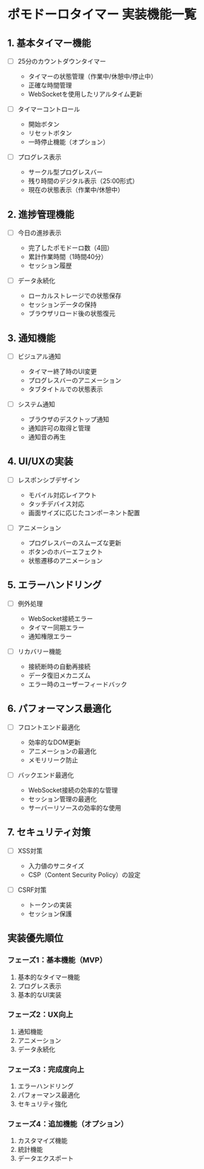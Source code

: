 # ポモドーロタイマー 実装機能一覧

## 1. 基本タイマー機能
- [ ] 25分のカウントダウンタイマー
  - タイマーの状態管理（作業中/休憩中/停止中）
  - 正確な時間管理
  - WebSocketを使用したリアルタイム更新

- [ ] タイマーコントロール
  - 開始ボタン
  - リセットボタン
  - 一時停止機能（オプション）

- [ ] プログレス表示
  - サークル型プログレスバー
  - 残り時間のデジタル表示（25:00形式）
  - 現在の状態表示（作業中/休憩中）

## 2. 進捗管理機能
- [ ] 今日の進捗表示
  - 完了したポモドーロ数（4回）
  - 累計作業時間（1時間40分）
  - セッション履歴

- [ ] データ永続化
  - ローカルストレージでの状態保存
  - セッションデータの保持
  - ブラウザリロード後の状態復元

## 3. 通知機能
- [ ] ビジュアル通知
  - タイマー終了時のUI変更
  - プログレスバーのアニメーション
  - タブタイトルでの状態表示

- [ ] システム通知
  - ブラウザのデスクトップ通知
  - 通知許可の取得と管理
  - 通知音の再生

## 4. UI/UXの実装
- [ ] レスポンシブデザイン
  - モバイル対応レイアウト
  - タッチデバイス対応
  - 画面サイズに応じたコンポーネント配置

- [ ] アニメーション
  - プログレスバーのスムーズな更新
  - ボタンのホバーエフェクト
  - 状態遷移のアニメーション

## 5. エラーハンドリング
- [ ] 例外処理
  - WebSocket接続エラー
  - タイマー同期エラー
  - 通知権限エラー

- [ ] リカバリー機能
  - 接続断時の自動再接続
  - データ復旧メカニズム
  - エラー時のユーザーフィードバック

## 6. パフォーマンス最適化
- [ ] フロントエンド最適化
  - 効率的なDOM更新
  - アニメーションの最適化
  - メモリリーク防止

- [ ] バックエンド最適化
  - WebSocket接続の効率的な管理
  - セッション管理の最適化
  - サーバーリソースの効率的な使用

## 7. セキュリティ対策
- [ ] XSS対策
  - 入力値のサニタイズ
  - CSP（Content Security Policy）の設定

- [ ] CSRF対策
  - トークンの実装
  - セッション保護

## 実装優先順位

### フェーズ1：基本機能（MVP）
1. 基本的なタイマー機能
2. プログレス表示
3. 基本的なUI実装

### フェーズ2：UX向上
1. 通知機能
2. アニメーション
3. データ永続化

### フェーズ3：完成度向上
1. エラーハンドリング
2. パフォーマンス最適化
3. セキュリティ強化

### フェーズ4：追加機能（オプション）
1. カスタマイズ機能
2. 統計機能
3. データエクスポート